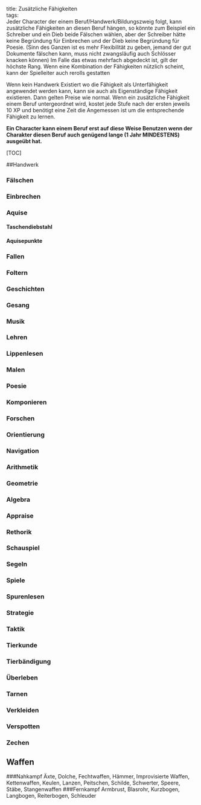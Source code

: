 title: Zusätzliche Fähigkeiten  
tags:   
Jeder Character der einem Beruf/Handwerk/Bildungszweig folgt, kann zusätzliche Fähigkeiten an diesen Beruf hängen, so könnte zum Beispiel ein Schreiber und ein Dieb beide Fälschen wählen, aber der Schreiber hätte keine Begründung für Einbrechen und der Dieb keine Begründung für Poesie.
(Sinn des Ganzen ist es mehr Flexibilität zu geben, jemand der gut Dokumente fälschen kann, muss nicht zwangsläufig auch Schlösser knacken können)
Im Falle das etwas mehrfach abgedeckt ist, gilt der höchste Rang. Wenn eine Kombination der Fähigkeiten nützlich scheint, kann der Spielleiter auch rerolls gestatten

Wenn kein Handwerk Existiert wo die Fähigkeit als Unterfähigkeit angewendet werden kann, kann sie auch als Eigenständige Fähigkeit existieren. Dann gelten Preise wie normal. Wenn ein zusätzliche Fähigkeit einem Beruf untergeordnet wird, kostet jede Stufe nach der ersten jeweils 10 XP und benötigt eine Zeit die Angemessen ist um die entsprechende Fähigkeit zu lernen. 

**Ein Character kann einem Beruf erst auf diese Weise Benutzen wenn der Charakter diesen Beruf auch genügend lange (1 Jahr MINDESTENS) ausgeübt hat.**

[TOC]


##Handwerk
### Fälschen
### Einbrechen
### Aquise
#### Taschendiebstahl
#### Aquisepunkte
### Fallen
### Foltern
### Geschichten
### Gesang
### Musik
### Lehren
### Lippenlesen
### Malen
### Poesie
### Komponieren
### Forschen
### Orientierung
### Navigation
### Arithmetik
### Geometrie
### Algebra
### Appraise
### Rethorik
### Schauspiel
### Segeln
### Spiele
### Spurenlesen
### Strategie
### Taktik
### Tierkunde
### Tierbändigung
### Überleben
### Tarnen
### Verkleiden
### Verspotten
### Zechen

## Waffen
###Nahkampf
Äxte, Dolche, Fechtwaffen, Hämmer, Improvisierte Waffen, Kettenwaffen, Keulen, Lanzen, Peitschen, Schilde, Schwerter, Speere, Stäbe, Stangenwaffen
###Fernkampf
Armbrust, Blasrohr, Kurzbogen, Langbogen, Reiterbogen, Schleuder

